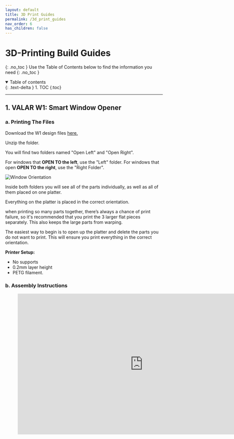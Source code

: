 ```yaml
---
layout: default
title: 3D Print Guides
permalink: /3d_print_guides
nav_order: 6
has_children: false
---
```


# 3D-Printing Build Guides
{: .no_toc }
Use the Table of Contents below to find the information you need
{: .no_toc }

<details open markdown="block">
  <summary>
    Table of contents
  </summary>
  {: .text-delta }
1. TOC
{:toc}
</details>

---

## 1. VALAR W1: Smart Window Opener

### a. Printing The Files

Download the W1 design files [here.](https://cdn.shopify.com/s/files/1/0048/6244/3590/files/Model_W.rar?v=1613488031)

Unzip the folder.

You will find two folders named "Open Left" and "Open Right". 

For windows that **OPEN TO the left**, use the "Left" folder. For windows that open **OPEN TO the right**, use the "Right Folder".

![Window Orientation](https://cdn.shopify.com/s/files/1/0048/6244/3590/files/Window_Move_Direction.jpg?v=1610585569)


Inside both folders you will see all of the parts individually, as well as all of them placed on one platter. 

Everything on the platter is placed in the correct orientation.

when printing so many parts together, there’s always a chance of print failure, so it's recommended that you print the 3 larger flat pieces separately. This also keeps the large parts from warping.

The easiest way to begin is to open up the platter and delete the parts you do not want to print. This will ensure you print everything in the correct orientation.

**Printer Setup:**

- No supports
- 0.2mm layer height
- PETG filament. 

### b. Assembly Instructions

<figure class="video_container">
<iframe src="https://drive.google.com/file/d/1YBHHlaPMQlAP-vbfcqusTXKKNP8GxJTQ/preview" width="800" height="450" frameborder="0" allowfullscreen="true"></iframe>
</figure>


